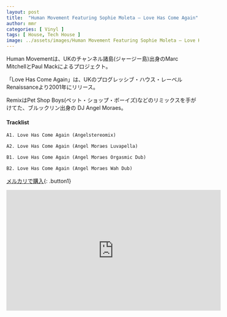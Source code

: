 ```yaml
---
layout: post
title:  "Human Movement Featuring Sophie Moleta – Love Has Come Again"
author: mmr
categories: [ Vinyl ]
tags: [ House, Tech House ]
image: ../assets/images/Human Movement Featuring Sophie Moleta – Love Has Come Again.jpg
---
```


Human Movementは、UKのチャンネル諸島(ジャージー島)出身のMarc MitchellとPaul Mackによるプロジェクト。

「Love Has Come Again」は、UKのプログレッシブ・ハウス・レーベルRenaissanceより2001年にリリース。

RemixはPet Shop Boys(ペット・ショップ・ボーイズ)などのリミックスを手がけてた、ブルックリン出身の DJ Angel Moraes。

#### Tracklist
```md
A1. Love Has Come Again (Angelstereomix)

A2. Love Has Come Again (Angel Moraes Luvapella)

B1. Love Has Come Again (Angel Moraes Orgasmic Dub)

B2. Love Has Come Again (Angel Moraes Wah Dub)
```

[メルカリで購入](https://jp.mercari.com/item/m81279883404?afid=6142608987){: .button1}

<iframe width="560" height="315" src="https://www.youtube.com/embed/InSMtyCQbAY?si=khL9KAwv6hwDn28X" title="YouTube video player" frameborder="0" allow="accelerometer; autoplay; clipboard-write; encrypted-media; gyroscope; picture-in-picture; web-share" referrerpolicy="strict-origin-when-cross-origin" allowfullscreen></iframe>